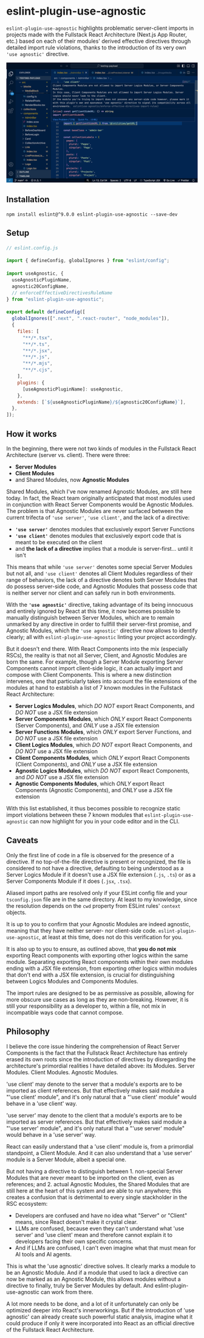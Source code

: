 # eslint-plugin-use-agnostic

`eslint-plugin-use-agnostic` highlights problematic server-client imports in projects made with the Fullstack React Architecture (Next.js App Router, etc.) based on each of their modules' derived effective directives through detailed import rule violations, thanks to the introduction of its very own `'use agnostic'` directive.

![Intro example of linting with the use-agnostic ESLint plugin including the suggestion to use the 'use agnostic' directive.](./assets/README/example.png)

## Installation

```
npm install eslint@^9.0.0 eslint-plugin-use-agnostic --save-dev
```

## Setup

```js
// eslint.config.js

import { defineConfig, globalIgnores } from "eslint/config";

import useAgnostic, {
  useAgnosticPluginName,
  agnostic20ConfigName,
  // enforceEffectiveDirectivesRuleName
} from "eslint-plugin-use-agnostic";

export default defineConfig([
  globalIgnores([".next", ".react-router", "node_modules"]),
  {
    files: [
      "**/*.tsx",
      "**/*.ts",
      "**/*.jsx",
      "**/*.js",
      "**/*.mjs",
      "**/*.cjs",
    ],
    plugins: {
      [useAgnosticPluginName]: useAgnostic,
    },
    extends: [`${useAgnosticPluginName}/${agnostic20ConfigName}`],
  },
]);
```

## How it works

In the beginning, there were not two kinds of modules in the Fullstack React Architecture (server vs. client). There were three:

- **Server Modules**
- **Client Modules**
- and Shared Modules, now **Agnostic Modules**

Shared Modules, which I've now renamed Agnostic Modules, are still here today. In fact, the React team originally anticipated that most modules used in conjunction with React Server Components would be Agnostic Modules. The problem is that Agnostic Modules are never surfaced between the current trifecta of `'use server'`, `'use client'`, and the lack of a directive:

- **`'use server'`** denotes modules that exclusively export Server Functions
- **`'use client'`** denotes modules that exclusively export code that is meant to be executed on the client
- and **the lack of a directive** implies that a module is server-first... until it isn't

This means that while `'use server'` denotes some special Server Modules but not all, and `'use client'` denotes all Client Modules regardless of their range of behaviors, the lack of a directive denotes both Server Modules that do possess server-side code, and Agnostic Modules that possess code that is neither server nor client and can safely run in both environments.

With the **`'use agnostic'`** directive, taking advantage of its being innocuous and entirely ignored by React at this time, it now becomes possible to manually distinguish between Server Modules, which are to remain unmarked by any directive in order to fullfill their server-first promise, and Agnostic Modules, which the `'use agnostic'` directive now allows to identify clearly; all with `eslint-plugin-use-agnostic` linting your project accordingly.

But it doesn't end there. With React Components into the mix (especially RSCs), the reality is that not all Server, Client, and Agnostic Modules are born the same. For example, though a Server Module exporting Server Components cannot import client-side logic, it can actually import and compose with Client Components. This is where a new distinction intervenes, one that particularly takes into account the file extensions of the modules at hand to establish a list of 7 known modules in the Fullstack React Architecture:

- **Server Logics Modules**, which _DO NOT_ export React Components, and _DO NOT_ use a JSX file extension
- **Server Components Modules**, which _ONLY_ export React Components (Server Components), and _ONLY_ use a JSX file extension
- **Server Functions Modules**, which _ONLY_ export Server Functions, and _DO NOT_ use a JSX file extension
- **Client Logics Modules**, which _DO NOT_ export React Components, and _DO NOT_ use a JSX file extension
- **Client Components Modules**, which _ONLY_ export React Components (Client Components), and _ONLY_ use a JSX file extension
- **Agnostic Logics Modules**, which _DO NOT_ export React Components, and _DO NOT_ use a JSX file extension
- **Agnostic Components Modules**, which _ONLY_ export React Components (Agnostic Components), and _ONLY_ use a JSX file extension

With this list established, it thus becomes possible to recognize static import violations between these 7 known modules that `eslint-plugin-use-agnostic` can now highlight for you in your code editor and in the CLI.

## Caveats

Only the first line of code in a file is observed for the presence of a directive. If no top-of-the-file directive is present or recognized, the file is considered to not have a directive, defaulting to being understood as a Server Logics Module if it doesn't use a JSX file extension (`.js`, `.ts`) or as a Server Components Module if it does (`.jsx`, `.tsx`).

Aliased import paths are resolved only if your ESLint config file and your `tsconfig.json` file are in the same directory. At least to my knowledge, since the resolution depends on the `cwd` property from ESLint rules' `context` objects.

It is up to you to confirm that your Agnostic Modules are indeed agnostic, meaning that they have neither server- nor client-side code. `eslint-plugin-use-agnostic`, at least at this time, does not do this verification for you.

It is also up to you to ensure, as outlined above, that **you do not mix** exporting React components with exporting other logics within the same module. Separating exporting React components within their own modules ending with a JSX file extension, from exporting other logics within modules that don't end with a JSX file extension, is crucial for distinguishing between Logics Modules and Components Modules.

The import rules are designed to be as permissive as possible, allowing for more obscure use cases as long as they are non-breaking. However, it is still your responsibility as a developer to, within a file, not mix in incompatible ways code that cannot compose.

## Philosophy

I believe the core issue hindering the comprehension of React Server Components is the fact that the Fullstack React Architecture has entirely erased its own roots since the introduction of directives by disregarding the architecture's primordial realities I have detailed above: its Modules. Server Modules. Client Modules. Agnostic Modules.

'use client' may denote to the server that a module's exports are to be imported as client references. But that effectively makes said module a "'use client' module", and it's only natural that a "'use client' module" would behave in a 'use client' way.

'use server' may denote to the client that a module's exports are to be imported as server references. But that effectively makes said module a "'use server' module", and it's only natural that a "'use server' module" would behave in a 'use server' way.

React can easily understand that a 'use client' module is, from a primordial standpoint, a Client Module. And it can also understand that a 'use server' module is a Server Module, albeit a special one.

But not having a directive to distinguish between 1. non-special Server Modules that are never meant to be imported on the client, even as references; and 2. actual Agnostic Modules, the Shared Modules that are still here at the heart of this system and are able to run anywhere; this creates a confusion that is detrimental to every single stackholder in the RSC ecosystem:

- Developers are confused and have no idea what "Server" or "Client" means, since React doesn't make it crystal clear.
- LLMs are confused, because even they can't understand what 'use server' and 'use client' mean and therefore cannot explain it to developers facing their own specific concerns.
- And if LLMs are confused, I can't even imagine what that must mean for AI tools and AI agents.

This is what the 'use agnostic' directive solves. It clearly marks a module to be an Agnostic Module. And if a module that used to lack a directive can now be marked as an Agnostic Module, this allows modules without a directive to finally, truly be Server Modules by default. And eslint-plugin-use-agnostic can work from there.

A lot more needs to be done, and a lot of it unfortunately can only be optimized deeper into React's innerworkings. But if the introduction of 'use agnostic' can already create such powerful static analysis, imagine what it could produce if only it were incorporated into React as an official directive of the Fullstack React Architecture.
